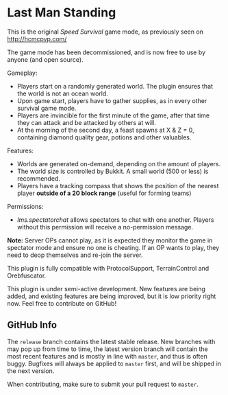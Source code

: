 # Last Man Standing

This is the original *Speed Survival* game mode, as previously seen on http://hcmcpvp.com/

The game mode has been decommissioned, and is now free to use by anyone (and open source).

Gameplay:
- Players start on a randomly generated world. The plugin ensures that the world is not an ocean world.
- Upon game start, players have to gather supplies, as in every other survival game mode.
- Players are invincible for the first minute of the game, after that time they can attack and be attacked by others at will.
- At the morning of the second day, a feast spawns at X & Z = 0, containing diamond quality gear, potions and other valuables.

Features:
- Worlds are generated on-demand, depending on the amount of players.
- The world size is controlled by Bukkit. A small world (500 or less) is recommended.
- Players have a tracking compass that shows the position of the nearest player **outside of a 20 block range** (useful for forming teams)

Permissions:
- *lms.spectatorchat* allows spectators to chat with one another. Players without this permission will receive a no-permission message.

**Note:** Server OPs cannot play, as it is expected they monitor the game in spectator mode and ensure no one is cheating. If an OP wants to play, they need to deop themselves and re-join the server.

This plugin is fully compatible with ProtocolSupport, TerrainControl and Orebfuscator.

This plugin is under semi-active development. New features are being added, and existing features are being improved, but it is low priority right now. Feel free to contribute on GitHub!

## GitHub Info

The `release` branch contains the latest stable release. New branches with may pop up from time to time, the latest version branch will contain the most recent features and is mostly in line with `master`, and thus is often buggy. Bugfixes will always be applied to `master` first, and will be shipped in the next version.

When contributing, make sure to submit your pull request to `master`.
